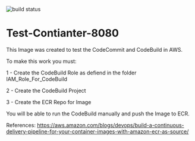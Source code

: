![build status](https://codebuild.ca-central-1.amazonaws.com/badges?uuid=eyJlbmNyeXB0ZWREYXRhIjoiUHZtSUI2M3h0YjdBWlFLbUtGam9MK1JVNE1aTWdhcS8yNjVTTTJKWjYwaUdvTlVqa0kvRHlRNzI5ejZlN3ZNVHc5Z2dSUThVbmowaXpJcldxMEo0UkpzPSIsIml2UGFyYW1ldGVyU3BlYyI6Ikd5UUhaYWQvVndGbmJjKzUiLCJtYXRlcmlhbFNldFNlcmlhbCI6MX0%3D&branch=main)

# Test-Contianter-8080

This Image was created to test the CodeCommit and CodeBuild in AWS. 

To make this work you must: 

1 - Create the CodeBuild Role as defiend in the folder IAM_Role_For_CodeBuild

2 - Create the CodeBuild Project 

3 - Create the ECR Repo for Image

You will be able to run the CodeBuild manually and push the Image to ECR. 


References:
https://aws.amazon.com/blogs/devops/build-a-continuous-delivery-pipeline-for-your-container-images-with-amazon-ecr-as-source/


